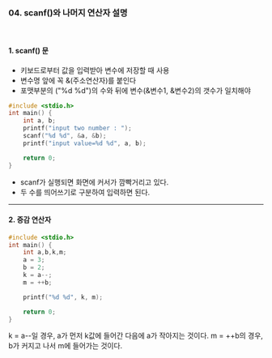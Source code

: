 ### 04. scanf()와 나머지 연산자 설명

<br>

#### 1. scanf() 문

- 키보드로부터 값을 입력받아 변수에 저장할 때 사용
- 변수명 앞에 꼭 &(주소연산자)를 붙인다
- 포맷부분의 ("%d %d")의 수와 뒤에 변수(&변수1, &변수2)의 갯수가 일치해야

```c
#include <stdio.h>
int main() {
    int a, b;
    printf("input two number : ");
    scanf("%d %d", &a, &b);
    printf("input value=%d %d", a, b);

    return 0;
}
```

- scanf가 실행되면 화면에 커서가 깜빡거리고 있다.
- 두 수를 띄어쓰기로 구분하여 입력하면 된다.

---

#### 2. 증감 연산자

```c
#include <stdio.h>
int main() {
    int a,b,k,m;
    a = 3;
    b = 2;
    k = a--;
    m = ++b;

    printf("%d %d", k, m);

    return 0;
}
```

k = a--일 경우, a가 먼저 k값에 들어간 다음에 a가 작아지는 것이다. m = ++b의 경우, b가 커지고 나서 m에 들어가는 것이다.

